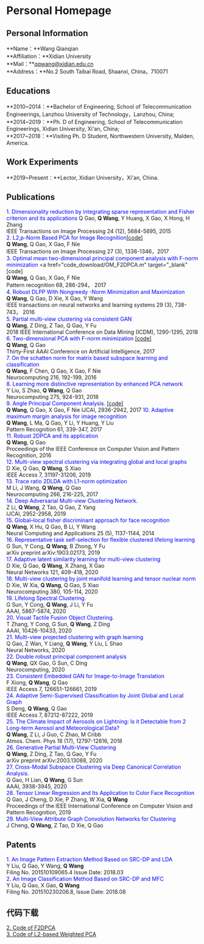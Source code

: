 # Personal Homepage
## Personal Information
**Name：**Wang Qianqian  
**Affiliation：**Xidian University  
**Mail：**qqwang@xidian.edu.cn  
**Address：**No.2 South Taibai Road, Shaanxi, China，710071  
## Educations    
**2010~2014：**Bachelor of Engineering, School of Telecommunication Engineerings, Lanzhou University of Technology，Lanzhou, China;    
**2014~2019：**Ph. D of Engineering, School of Telecommunication Engineerings, Xidian University, Xi'an, China;  
**2017~2018：**Visiting Ph. D Student, Northwestern University, Malden, America.  

## Work Experiments
**2019~Present：**Lector, Xidian University，Xi'an, China.

## Publications
<font color=blue>1. Dimensionality reduction by integrating sparse representation and Fisher criterion and its applications</font> 
Q Gao, **Q Wang**, Y Huang, X Gao, X Hong, H Zhang  
IEEE Transactions on Image Processing 24 (12), 5684-5695, 2015  
<font color=blue>2. L2,p-Norm Based PCA for Image Recognition</font><a href="code_download/L2_WeightedPCAMinSUM.m" target="_blank">[code]</a>     
**Q Wang**, Q Gao, X Gao, F Nie  
IEEE Transactions on Image Processing 27 (3), 1336-1346，2017  
<font color=blue>3. Optimal mean two-dimensional principal component analysis with F-norm minimization  </font> 
<a href="code_download/OM_F2DPCA.m" target="_blank"[code]</a>    
**Q Wang**, Q Gao, X Gao, F Nie  
Pattern recognition 68, 286-294， 2017  
<font color=blue>4. Robust DLPP With Nongreedy  -Norm Minimization and Maximization</font>  
**Q Wang**, Q Gao, D Xie, X Gao, Y Wang  
IEEE transactions on neural networks and learning systems 29 (3), 738-743，	2016  
<font color=blue>5. Partial multi-view clustering via consistent GAN</font>  
**Q Wang**, Z Ding, Z Tao, Q Gao, Y Fu  
2018 IEEE International Conference on Data Mining (ICDM), 1290-1295, 2018  
<font color=blue>6. Two-dimensional PCA with F-norm minimization</font>
<a href="code_download/F2DPCA.m" target="_blank">[code] </a>   
**Q Wang**, Q Gao  
Thirty-First AAAI Conference on Artificial Intelligence, 2017  
<font color=blue>7. On the schatten norm for matrix based subspace learning and classification</font>  
**Q Wang**, F Chen, Q Gao, X Gao, F Nie  
Neurocomputing 216, 192-199, 2016  
<font color=blue>8. Learning more distinctive representation by enhanced PCA network</font>  
Y Liu, S Zhao, **Q Wang**, Q Gao  
Neurocomputing 275, 924-931, 2018  
<font color=blue>9. Angle Principal Component Analysis.</font> <a href="code_download/Angle_PCA.m" target="_blank">[code]</a>   
**Q Wang**, Q Gao, X Gao, F Nie
IJCAI, 2936-2942, 2017
<font color=blue>10. Adaptive maximum margin analysis for image recognition</font>  
**Q Wang**, L Ma, Q Gao, Y Li, Y Huang, Y Liu  
Pattern Recognition 61, 339-347, 2017  
<font color=blue>11. Robust 2DPCA and its application</font>  
**Q Wang**, Q Gao  
Proceedings of the IEEE Conference on Computer Vision and Pattern Recognition, 2016  
<font color=blue>12. Multi-view spectral clustering via integrating global and local graphs</font>  
D Xie, Q Gao, **Q Wang**, S Xiao  
IEEE Access 7, 31197-31206, 2019  
<font color=blue>13. Trace ratio 2DLDA with L1-norm optimization</font>  
M Li, J Wang, **Q Wang**, Q Gao  
Neurocomputing 266, 216-225, 2017  
<font color=blue>14. Deep Adversarial Multi-view Clustering Network.</font>   
Z Li, **Q Wang**, Z Tao, Q Gao, Z Yang  
IJCAI, 2952-2958, 2019  
<font color=blue>15. Global–local fisher discriminant approach for face recognition</font>   
**Q Wang**, X Hu, Q Gao, B Li, Y Wang  
Neural Computing and Applications 25 (5), 1137-1144,	2014  
<font color=blue>16. Representative task self-selection for flexible clustered lifelong learning</font>   
G Sun, Y Cong, **Q Wang**, B Zhong, Y Fu  
arXiv preprint arXiv:1903.02173, 2019  
<font color=blue>17. Adaptive latent similarity learning for multi-view clustering</font>   
D Xie, Q Gao, **Q Wang**, X Zhang, X Gao  
Neural Networks 121, 409-418, 2020  
<font color=blue>18. Multi-view clustering by joint manifold learning and tensor nuclear norm</font>   
D Xie, W Xia, **Q Wang**, Q Gao, S Xiao  
Neurocomputing 380, 105-114, 2020  
<font color=blue>19. Lifelong Spectral Clustering.</font>   
G Sun, Y Cong, **Q Wang**, J Li, Y Fu  
AAAI, 5867-5874, 2020  
<font color=blue>20. Visual Tactile Fusion Object Clustering.</font>   
T Zhang, Y Cong, G Sun, **Q Wang**, Z Ding  
AAAI, 10426-10433, 2020  
<font color=blue>21. Multi-view projected clustering with graph learning</font>   
Q Gao, Z Wan, Y Liang, **Q Wang**, Y Liu, L Shao  
Neural Networks, 2020  
<font color=blue>22. Double robust principal component analysis</font>   
**Q Wang**, QX Gao, G Sun, C Ding  
Neurocomputing, 2020  
<font color=blue>23. Consistent Embedded GAN for Image-to-Image Translation</font>   
F Xiong, **Q Wang**, Q Gao  
IEEE Access 7, 126651-126661, 2019  
<font color=blue>24. Adaptive Semi-Supervised Classification by Joint Global and Local Graph</font>   
S Deng, **Q Wang**, Q Gao  
IEEE Access 7, 87212-87222, 2019  
<font color=blue>25. The Climate Impact of Aerosols on Lightning: Is it Detectable from 2 Long-term Aerosol and Meteorological Data? </font>   
**Q Wang**, Z Li, J Guo, C Zhao, M Cribb  
Atmos. Chem. Phys 18 (17), 12797-12816, 2018  
<font color=blue>26. Generative Partial Multi-View Clustering</font>   
**Q Wang**, Z Ding, Z Tao, Q Gao, Y Fu  
arXiv preprint arXiv:2003.13088, 2020  
<font color=blue>27. Cross-Modal Subspace Clustering via Deep Canonical Correlation Analysis.</font>   
Q Gao, H Lian, **Q Wang**, G Sun  
AAAI, 3938-3945, 2020  
<font color=blue>28. Tensor Linear Regression and Its Application to Color Face Recognition</font>   
Q Gao, J Cheng, D Xie, P Zhang, W Xia, **Q Wang**  
Proceedings of the IEEE International Conference on Computer Vision and Pattern Recognition,	2019  
<font color=blue>29. Multi-View Attribute Graph Convolution Networks for Clustering</font>   
J Cheng, **Q Wang**, Z Tao, D Xie, Q Gao  

## Patents
<font color=blue>1. An Image Pattern Extraction Method Based on SRC-DP and LDA</font>   
Y Liu, Q Gao, Y Wang, **Q Wang**  
Filing No. 201510109065.4 Issue Date: 2018.03  
<font color=blue>2. An Image Classification Method Based on SRC-DP and MFC</font>   
Y Liu, Q Gao, X Gao, **Q Wang**  
Filing No. 201510230206.8, Issue Date: 2018.08   


## 代码下载
  
<a href="code_download/F2DPCA.m" target="_blank">2. Code of F2DPCA </a>   
<a href="code_download/L2_WeightedPCAMinSUM.m" target="_blank">3. Code of L2-based Weighted PCA</a>   

